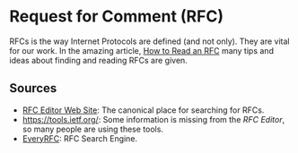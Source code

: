 Request for Comment (RFC)
=========================

RFCs is the way Internet Protocols are defined (and not only).
They are vital for our work.  In the amazing article,
[How to Read an RFC](https://www.mnot.net/blog/2018/07/31/read_rfc) many tips
and ideas about finding and reading RFCs are given.


Sources
-------

 - [RFC Editor Web Site](https://rfc-editor.org/):
   The canonical place for searching for RFCs.
 - <https://tools.ietf.org/>:
   Some information is missing from the _RFC Editor_, so many people are using
   these tools.
 - [EveryRFC](https://everyrfc.org/):
   RFC Search Engine.
